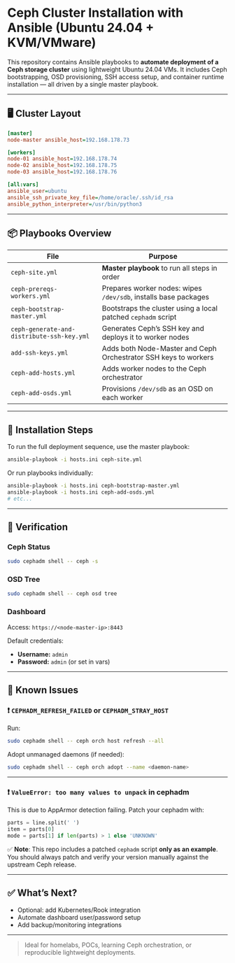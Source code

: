 # Ceph Cluster Installation with Ansible (Ubuntu 24.04 + KVM/VMware)

This repository contains Ansible playbooks to **automate deployment of a Ceph storage cluster** using lightweight Ubuntu 24.04 VMs. It includes Ceph bootstrapping, OSD provisioning, SSH access setup, and container runtime installation — all driven by a single master playbook.

---

## 🖥️ Cluster Layout

```ini
[master]
node-master ansible_host=192.168.178.73

[workers]
node-01 ansible_host=192.168.178.74
node-02 ansible_host=192.168.178.75
node-03 ansible_host=192.168.178.76

[all:vars]
ansible_user=ubuntu
ansible_ssh_private_key_file=/home/oracle/.ssh/id_rsa
ansible_python_interpreter=/usr/bin/python3
```

---

## 📦 Playbooks Overview

| File                                         | Purpose                                                             |
|----------------------------------------------|----------------------------------------------------------------------|
| `ceph-site.yml`                              | **Master playbook** to run all steps in order                       |
| `ceph-prereqs-workers.yml`                   | Prepares worker nodes: wipes `/dev/sdb`, installs base packages     |
| `ceph-bootstrap-master.yml`                  | Bootstraps the cluster using a local patched `cephadm` script       |
| `ceph-generate-and-distribute-ssh-key.yml`   | Generates Ceph’s SSH key and deploys it to worker nodes             |
| `add-ssh-keys.yml`                           | Adds both Node-Master and Ceph Orchestrator SSH keys to workers     |
| `ceph-add-hosts.yml`                         | Adds worker nodes to the Ceph orchestrator                          |
| `ceph-add-osds.yml`                          | Provisions `/dev/sdb` as an OSD on each worker                      |

---

## 🚀 Installation Steps

To run the full deployment sequence, use the master playbook:

```bash
ansible-playbook -i hosts.ini ceph-site.yml
```

Or run playbooks individually:

```bash
ansible-playbook -i hosts.ini ceph-bootstrap-master.yml
ansible-playbook -i hosts.ini ceph-add-osds.yml
# etc...
```

---

## 🧪 Verification

### Ceph Status

```bash
sudo cephadm shell -- ceph -s
```

### OSD Tree

```bash
sudo cephadm shell -- ceph osd tree
```

### Dashboard

Access: `https://<node-master-ip>:8443`

Default credentials:
- **Username:** `admin`
- **Password:** `admin` (or set in vars)

---

## 🐞 Known Issues

### ❗ `CEPHADM_REFRESH_FAILED` or `CEPHADM_STRAY_HOST`

Run:

```bash
sudo cephadm shell -- ceph orch host refresh --all
```

Adopt unmanaged daemons (if needed):

```bash
sudo cephadm shell -- ceph orch adopt --name <daemon-name>
```

---

### ❗ `ValueError: too many values to unpack` in cephadm

This is due to AppArmor detection failing. Patch your cephadm with:

```python
parts = line.split(' ')
item = parts[0]
mode = parts[1] if len(parts) > 1 else 'UNKNOWN'
```

✅ **Note**: This repo includes a patched `cephadm` script **only as an example**. You should always patch and verify your version manually against the upstream Ceph release.

---

## ✅ What’s Next?

- Optional: add Kubernetes/Rook integration
- Automate dashboard user/password setup
- Add backup/monitoring integrations

---

> Ideal for homelabs, POCs, learning Ceph orchestration, or reproducible lightweight deployments.
